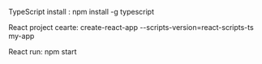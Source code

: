 
TypeScript install : npm install -g typescript

React project cearte: create-react-app --scripts-version=react-scripts-ts my-app

React run: npm start
